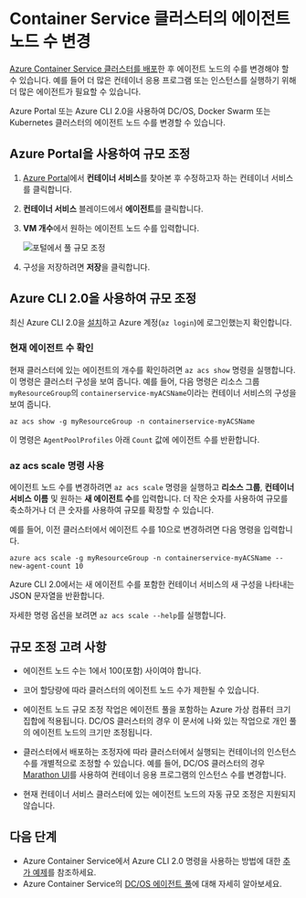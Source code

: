 # <a name="scale-agent-nodes-in-a-container-service-cluster"></a>Container Service 클러스터의 에이전트 노드 수 변경
[Azure Container Service 클러스터를 배포](../articles/container-service/dcos-swarm/container-service-deployment.md)한 후 에이전트 노드의 수를 변경해야 할 수 있습니다. 예를 들어 더 많은 컨테이너 응용 프로그램 또는 인스턴스를 실행하기 위해 더 많은 에이전트가 필요할 수 있습니다. 

Azure Portal 또는 Azure CLI 2.0을 사용하여 DC/OS, Docker Swarm 또는 Kubernetes 클러스터의 에이전트 노드 수를 변경할 수 있습니다. 

## <a name="scale-with-the-azure-portal"></a>Azure Portal을 사용하여 규모 조정

1. [Azure Portal](https://portal.azure.com)에서 **컨테이너 서비스**를 찾아본 후 수정하고자 하는 컨테이너 서비스를 클릭합니다.
2. **컨테이너 서비스** 블레이드에서 **에이전트**를 클릭합니다.
3. **VM 개수**에서 원하는 에이전트 노드 수를 입력합니다.

    ![포털에서 풀 규모 조정](./media/container-service-scale/container-service-scale-portal.png)

4. 구성을 저장하려면 **저장**을 클릭합니다.

## <a name="scale-with-the-azure-cli-20"></a>Azure CLI 2.0을 사용하여 규모 조정

최신 Azure CLI 2.0을 [설치](/cli/azure/install-az-cli2)하고 Azure 계정(`az login`)에 로그인했는지 확인합니다.

### <a name="see-the-current-agent-count"></a>현재 에이전트 수 확인
현재 클러스터에 있는 에이전트의 개수를 확인하려면 `az acs show` 명령을 실행합니다. 이 명령은 클러스터 구성을 보여 줍니다. 예를 들어, 다음 명령은 리소스 그룹 `myResourceGroup`의 `containerservice-myACSName`이라는 컨테이너 서비스의 구성을 보여 줍니다.

```azurecli
az acs show -g myResourceGroup -n containerservice-myACSName
```

이 명령은 `AgentPoolProfiles` 아래 `Count` 값에 에이전트 수를 반환합니다.

### <a name="use-the-az-acs-scale-command"></a>az acs scale 명령 사용
에이전트 노드 수를 변경하려면 `az acs scale` 명령을 실행하고 **리소스 그룹**, **컨테이너 서비스 이름** 및 원하는 **새 에이전트 수**를 입력합니다. 더 작은 숫자를 사용하여 규모를 축소하거나 더 큰 숫자를 사용하여 규모를 확장할 수 있습니다.

예를 들어, 이전 클러스터에서 에이전트 수를 10으로 변경하려면 다음 명령을 입력합니다.

```azurecli
azure acs scale -g myResourceGroup -n containerservice-myACSName --new-agent-count 10
```

Azure CLI 2.0에서는 새 에이전트 수를 포함한 컨테이너 서비스의 새 구성을 나타내는 JSON 문자열을 반환합니다.

자세한 명령 옵션을 보려면 `az acs scale --help`를 실행합니다.

## <a name="scaling-considerations"></a>규모 조정 고려 사항

* 에이전트 노드 수는 1에서 100(포함) 사이여야 합니다. 

* 코어 할당량에 따라 클러스터의 에이전트 노드 수가 제한될 수 있습니다.

* 에이전트 노드 규모 조정 작업은 에이전트 풀을 포함하는 Azure 가상 컴퓨터 크기 집합에 적용됩니다. DC/OS 클러스터의 경우 이 문서에 나와 있는 작업으로 개인 풀의 에이전트 노드의 크기만 조정됩니다.

* 클러스터에서 배포하는 조정자에 따라 클러스터에서 실행되는 컨테이너의 인스턴스 수를 개별적으로 조정할 수 있습니다. 예를 들어, DC/OS 클러스터의 경우 [Marathon UI](../articles/container-service/dcos-swarm/container-service-mesos-marathon-ui.md)를 사용하여 컨테이너 응용 프로그램의 인스턴스 수를 변경합니다.

* 현재 컨테이너 서비스 클러스터에 있는 에이전트 노드의 자동 규모 조정은 지원되지 않습니다.

## <a name="next-steps"></a>다음 단계
* Azure Container Service에서 Azure CLI 2.0 명령을 사용하는 방법에 대한 [추가 예제](../articles/container-service/dcos-swarm/container-service-create-acs-cluster-cli.md)를 참조하세요.
* Azure Container Service의 [DC/OS 에이전트 풀](../articles/container-service/dcos-swarm/container-service-dcos-agents.md)에 대해 자세히 알아보세요.

